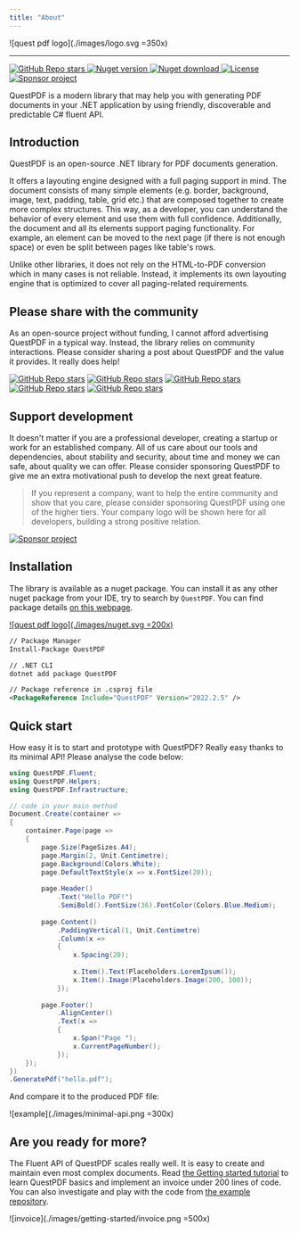 ```yaml
---
title: "About"
---
```


![quest pdf logo](./images/logo.svg =350x)

---

<a href="https://github.com/QuestPDF/QuestPDF/stargazers">
    <img src="https://img.shields.io/github/stars/QuestPDF/QuestPDF" alt="GitHub Repo stars">
</a>

<a href="https://www.nuget.org/packages/QuestPDF/">
    <img src="https://img.shields.io/nuget/v/QuestPdf" alt="Nuget version">
</a>

<a href="https://www.nuget.org/packages/QuestPDF/">
    <img src="https://img.shields.io/nuget/dt/QuestPDF" alt="Nuget download">
</a>

<a href="https://github.com/QuestPDF/QuestPDF/blob/main/LICENSE">
    <img src="https://img.shields.io/github/license/QuestPDF/QuestPDF" alt="License">
</a>

<a href="https://github.com/sponsors/QuestPDF">
    <img src="https://img.shields.io/badge/sponsor-project-red" alt="Sponsor project">
</a>

QuestPDF is a modern library that may help you with generating PDF documents in your .NET application by using friendly, discoverable and predictable C# fluent API.


## Introduction

QuestPDF is an open-source .NET library for PDF documents generation.

It offers a layouting engine designed with a full paging support in mind. The document consists of many simple elements (e.g. border, background, image, text, padding, table, grid etc.) that are composed together to create more complex structures. This way, as a developer, you can understand the behavior of every element and use them with full confidence. Additionally, the document and all its elements support paging functionality. For example, an element can be moved to the next page (if there is not enough space) or even be split between pages like table's rows.

Unlike other libraries, it does not rely on the HTML-to-PDF conversion which in many cases is not reliable. Instead, it implements its own layouting engine that is optimized to cover all paging-related requirements.

## Please share with the community

As an open-source project without funding, I cannot afford advertising QuestPDF in a typical way. Instead, the library relies on community interactions. Please consider sharing a post about QuestPDF and the value it provides. It really does help!

[![GitHub Repo stars](https://img.shields.io/badge/share%20on-reddit-red?logo=reddit)](https://reddit.com/submit?url=https://github.com/QuestPDF/QuestPDF&title=QuestPDF)
[![GitHub Repo stars](https://img.shields.io/badge/share%20on-hacker%20news-orange?logo=ycombinator)](https://news.ycombinator.com/submitlink?u=https://github.com/QuestPDF/QuestPDF)
[![GitHub Repo stars](https://img.shields.io/badge/share%20on-twitter-03A9F4?logo=twitter)](https://twitter.com/share?url=https://github.com/QuestPDF/QuestPDF&t=QuestPDF)
[![GitHub Repo stars](https://img.shields.io/badge/share%20on-facebook-1976D2?logo=facebook)](https://www.facebook.com/sharer/sharer.php?u=https://github.com/QuestPDF/QuestPDF)
[![GitHub Repo stars](https://img.shields.io/badge/share%20on-linkedin-3949AB?logo=linkedin)](https://www.linkedin.com/shareArticle?url=https://github.com/QuestPDF/QuestPDF&title=QuestPDF)

## Support development

It doesn't matter if you are a professional developer, creating a startup or work for an established company. All of us care about our tools and dependencies, about stability and security, about time and money we can safe, about quality we can offer. Please consider sponsoring QuestPDF to give me an extra motivational push to develop the next great feature.

> If you represent a company, want to help the entire community and show that you care, please consider sponsoring QuestPDF using one of the higher tiers. Your company logo will be shown here for all developers, building a strong positive relation.

[![Sponsor project](https://img.shields.io/badge/%E2%9D%A4%EF%B8%8F%20sponsor-QuestPDF-red)](https://github.com/sponsors/QuestPDF)

## Installation

The library is available as a nuget package. You can install it as any other nuget package from your IDE, try to search by `QuestPDF`. You can find package details [on this webpage](https://www.nuget.org/packages/QuestPDF/).

[![quest pdf logo](./images/nuget.svg =200x)](https://www.nuget.org/packages/QuestPDF/)


```xml
// Package Manager
Install-Package QuestPDF

// .NET CLI
dotnet add package QuestPDF

// Package reference in .csproj file
<PackageReference Include="QuestPDF" Version="2022.2.5" />
```

## Quick start

How easy it is to start and prototype with QuestPDF? Really easy thanks to its minimal API! Please analyse the code below:

```csharp
using QuestPDF.Fluent;
using QuestPDF.Helpers;
using QuestPDF.Infrastructure;

// code in your main method
Document.Create(container =>
{
    container.Page(page =>
    {
        page.Size(PageSizes.A4);
        page.Margin(2, Unit.Centimetre);
        page.Background(Colors.White);
        page.DefaultTextStyle(x => x.FontSize(20));
        
        page.Header()
            .Text("Hello PDF!")
            .SemiBold().FontSize(36).FontColor(Colors.Blue.Medium);
        
        page.Content()
            .PaddingVertical(1, Unit.Centimetre)
            .Column(x =>
            {
                x.Spacing(20);
                
                x.Item().Text(Placeholders.LoremIpsum());
                x.Item().Image(Placeholders.Image(200, 100));
            });
        
        page.Footer()
            .AlignCenter()
            .Text(x =>
            {
                x.Span("Page ");
                x.CurrentPageNumber();
            });
    });
})
.GeneratePdf("hello.pdf");
```

And compare it to the produced PDF file:

![example](./images/minimal-api.png =300x)


## Are you ready for more?

The Fluent API of QuestPDF scales really well. It is easy to create and maintain even most complex documents. Read [the Getting started tutorial](https://www.questpdf.com/documentation/getting-started.html) to learn QuestPDF basics and implement an invoice under 200 lines of code. You can also investigate and play with the code from [the example repository](https://github.com/QuestPDF/example-invoice).

![invoice](./images/getting-started/invoice.png =500x)